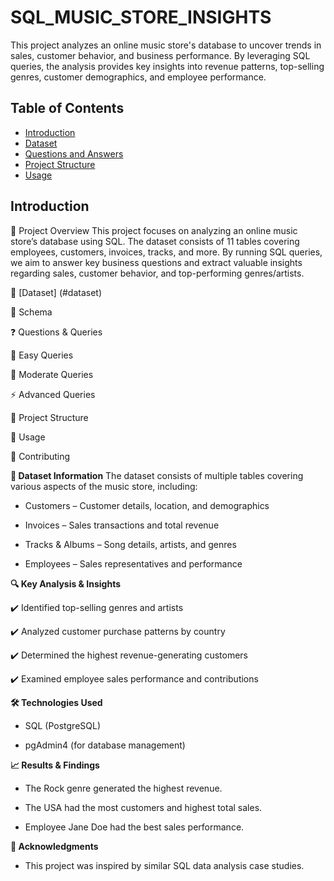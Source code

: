 # SQL_MUSIC_STORE_INSIGHTS
This project analyzes an online music store's database to uncover trends in sales, customer behavior, and business performance. By leveraging SQL queries, the analysis provides key insights into revenue patterns, top-selling genres, customer demographics, and employee performance.

## Table of Contents
- [Introduction](#introduction)
- [Dataset](#dataset)
- [Questions and Answers](#questions-and-answers)
- [Project Structure](#project-structure)
- [Usage](#usage)

## Introduction
📌 Project Overview
This project focuses on analyzing an online music store’s database using SQL. The dataset consists of 11 tables covering employees, customers, invoices, tracks, and more. By running SQL queries, we aim to answer key business questions and extract valuable insights regarding sales, customer behavior, and top-performing genres/artists.



📂 [Dataset] (#dataset)

📝 Schema

❓ Questions & Queries

🔹 Easy Queries

🔸 Moderate Queries

⚡ Advanced Queries

📁 Project Structure

🚀 Usage

🤝 Contributing

**📂 Dataset Information**
The dataset consists of multiple tables covering various aspects of the music store, including:

- Customers – Customer details, location, and demographics

- Invoices – Sales transactions and total revenue

- Tracks & Albums – Song details, artists, and genres

- Employees – Sales representatives and performance

**🔍 Key Analysis & Insights**

✔️ Identified top-selling genres and artists

✔️ Analyzed customer purchase patterns by country

✔️ Determined the highest revenue-generating customers

✔️ Examined employee sales performance and contributions

**🛠️ Technologies Used**

- SQL (PostgreSQL)
  
- pgAdmin4 (for database management)

**📈 Results & Findings**

- The Rock genre generated the highest revenue.

- The USA had the most customers and highest total sales.

- Employee Jane Doe had the best sales performance.

**📜 Acknowledgments**

- This project was inspired by similar SQL data analysis case studies.
